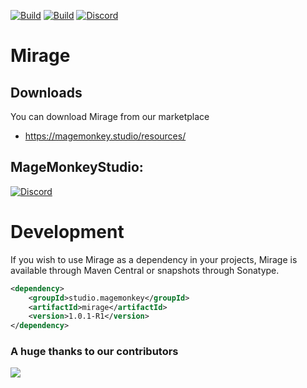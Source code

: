 [![Build](https://github.com/promcteam/mirage/actions/workflows/release.yml/badge.svg?branch=main)](https://s01.oss.sonatype.org/content/repositories/snapshots/studio/magemonkey/mirage/)
[![Build](https://github.com/promcteam/mirage/actions/workflows/devbuild.yml/badge.svg?branch=dev)](https://s01.oss.sonatype.org/content/repositories/snapshots/studio/magemonkey/mirage/1.0.1-R1/)
[![Discord](https://dcbadge.vercel.app/api/server/6UzkTe6RvW?style=flat)](https://discord.gg/6UzkTe6RvW)

# Mirage

## Downloads

You can download Mirage from our marketplace

* https://magemonkey.studio/resources/

## MageMonkeyStudio:

[![Discord](https://dcbadge.vercel.app/api/server/6UzkTe6RvW?style=flat)](https://discord.gg/6UzkTe6RvW)

# Development

If you wish to use Mirage as a dependency in your projects, Mirage is available through Maven Central
or snapshots through Sonatype.

```xml
<dependency>
    <groupId>studio.magemonkey</groupId>
    <artifactId>mirage</artifactId>
    <version>1.0.1-R1</version>
</dependency>
```

### A huge thanks to our contributors

<a href="https://github.com/promcteam/mirage/graphs/contributors">
<img src="https://contrib.rocks/image?repo=promcteam/mirage" />
</a>